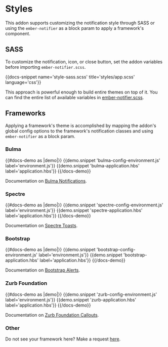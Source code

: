 # Styles

This addon supports customizing the notification style through SASS or 
using the `ember-notifier` as a block param to apply a framework's 
component.

## SASS

To customize the notification, icon, or close button, set the addon 
variables before importing `ember-notifier.scss`.

{{docs-snippet name='style-sass.scss' title='styles/app.scss' language='css'}}

This approach is powerful enough to build entire themes on top of it. 
You can find the entire list of available variables in 
[ember-notifier.scss](https://github.com/scottwernervt/ember-notifier/blob/master/app/styles/ember-notifier.scss). 

## Frameworks

Applying a framework's theme is accomplished by mapping the addon's 
global config options to the framework's notification classes and using 
`ember-notifier` as a block param.

### Bulma

{{#docs-demo as |demo|}}
  {{demo.snippet 'bulma-config-environment.js' label='environment.js'}}
  {{demo.snippet 'bulma-application.hbs' label='application.hbs'}}
{{/docs-demo}}

Documentation on <a href="https://bulma.io/documentation/elements/notification/">Bulma Notifications</a>.

### Spectre

{{#docs-demo as |demo|}}
  {{demo.snippet 'spectre-config-environment.js' label='environment.js'}}
  {{demo.snippet 'spectre-application.hbs' label='application.hbs'}}
{{/docs-demo}}

Documentation on <a href="https://picturepan2.github.io/spectre/components.html#toasts">Spectre Toasts</a>.

### Bootstrap

{{#docs-demo as |demo|}}
  {{demo.snippet 'bootstrap-config-environment.js' label='environment.js'}}
  {{demo.snippet 'bootstrap-application.hbs' label='application.hbs'}}
{{/docs-demo}}

Documentation on <a href="https://getbootstrap.com/docs/4.1/components/alerts/">Bootstrap Alerts</a>.

### Zurb Foundation 

{{#docs-demo as |demo|}}
  {{demo.snippet 'zurb-config-environment.js' label='environment.js'}}
  {{demo.snippet 'zurb-application.hbs' label='application.hbs'}}
{{/docs-demo}}

Documentation on <a href="https://foundation.zurb.com/sites/docs/callout.html">Zurb Foundation Callouts</a>.

### Other

Do not see your framework here? Make a request [here](https://github.com/scottwernervt/ember-notifier/issues).
